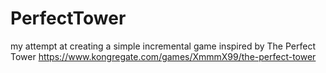 # PerfectTower
my attempt at creating a simple incremental game inspired by The Perfect Tower https://www.kongregate.com/games/XmmmX99/the-perfect-tower

